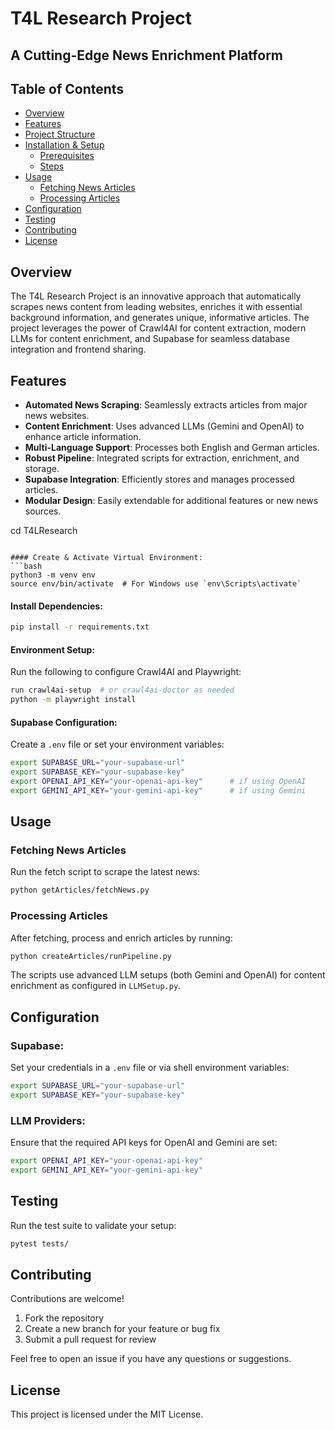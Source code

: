 # T4L Research Project
## A Cutting-Edge News Enrichment Platform

## Table of Contents
- [Overview](#overview)
- [Features](#features)
- [Project Structure](#project-structure)
- [Installation & Setup](#installation--setup)
  - [Prerequisites](#prerequisites)
  - [Steps](#steps)
- [Usage](#usage)
  - [Fetching News Articles](#fetching-news-articles)
  - [Processing Articles](#processing-articles)
- [Configuration](#configuration)
- [Testing](#testing)
- [Contributing](#contributing)
- [License](#license)

## Overview
The T4L Research Project is an innovative approach that automatically scrapes news content from leading websites, enriches it with essential background information, and generates unique, informative articles. The project leverages the power of Crawl4AI for content extraction, modern LLMs for content enrichment, and Supabase for seamless database integration and frontend sharing.

## Features
- **Automated News Scraping**: Seamlessly extracts articles from major news websites.
- **Content Enrichment**: Uses advanced LLMs (Gemini and OpenAI) to enhance article information.
- **Multi-Language Support**: Processes both English and German articles.
- **Robust Pipeline**: Integrated scripts for extraction, enrichment, and storage.
- **Supabase Integration**: Efficiently stores and manages processed articles.
- **Modular Design**: Easily extendable for additional features or new news sources.

cd T4LResearch
```

#### Create & Activate Virtual Environment:
```bash
python3 -m venv env
source env/bin/activate  # For Windows use `env\Scripts\activate`
```

#### Install Dependencies:
```bash
pip install -r requirements.txt
```

#### Environment Setup:
Run the following to configure Crawl4AI and Playwright:
```bash
run crawl4ai-setup  # or crawl4ai-doctor as needed
python -m playwright install
```

#### Supabase Configuration:
Create a `.env` file or set your environment variables:
```bash
export SUPABASE_URL="your-supabase-url"
export SUPABASE_KEY="your-supabase-key"
export OPENAI_API_KEY="your-openai-api-key"      # if using OpenAI
export GEMINI_API_KEY="your-gemini-api-key"      # if using Gemini
```

## Usage
### Fetching News Articles
Run the fetch script to scrape the latest news:
```bash
python getArticles/fetchNews.py
```

### Processing Articles
After fetching, process and enrich articles by running:
```bash
python createArticles/runPipeline.py
```
The scripts use advanced LLM setups (both Gemini and OpenAI) for content enrichment as configured in `LLMSetup.py`.

## Configuration
### Supabase:
Set your credentials in a `.env` file or via shell environment variables:
```bash
export SUPABASE_URL="your-supabase-url"
export SUPABASE_KEY="your-supabase-key"
```

### LLM Providers:
Ensure that the required API keys for OpenAI and Gemini are set:
```bash
export OPENAI_API_KEY="your-openai-api-key"
export GEMINI_API_KEY="your-gemini-api-key"
```

## Testing
Run the test suite to validate your setup:
```bash
pytest tests/
```

## Contributing
Contributions are welcome!

1. Fork the repository
2. Create a new branch for your feature or bug fix
3. Submit a pull request for review

Feel free to open an issue if you have any questions or suggestions.

## License
This project is licensed under the MIT License.
